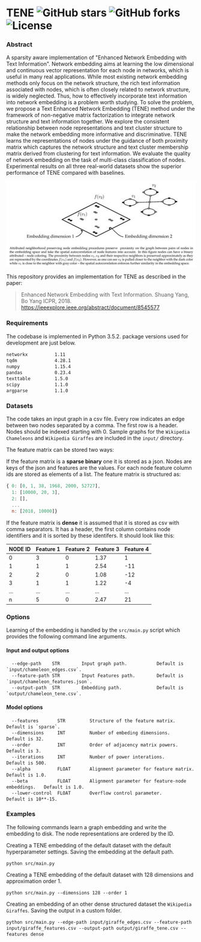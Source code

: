 TENE ![GitHub stars](https://img.shields.io/github/stars/benedekrozemberczki/TENE.svg?style=plastic) ![GitHub forks](https://img.shields.io/github/forks/benedekrozemberczki/TENE.svg?color=blue&style=plastic) ![License](https://img.shields.io/github/license/benedekrozemberczki/TENE.svg?color=blue&style=plastic)
============================================
<p align="justify">
	
### Abstract

A sparsity aware implementation of "Enhanced Network Embedding with Text Information". Network embedding aims at learning the low dimensional and continuous vector representation for each node in networks, which is useful in many real applications. While most existing network embedding methods only focus on the network structure, the rich text information associated with nodes, which is often closely related to network structure, is widely neglected. Thus, how to effectively incorporate text information into network embedding is a problem worth studying. To solve the problem, we propose a Text Enhanced Network Embedding (TENE) method under the framework of non-negative matrix factorization to integrate network structure and text information together. We explore the consistent relationship between node representations and text cluster structure to make the network embedding more informative and discriminative. TENE learns the representations of nodes under the guidance of both proximity matrix which captures the network structure and text cluster membership matrix derived from clustering for text information. We evaluate the quality of network embedding on the task of multi-class classification of nodes. Experimental results on all three real-world datasets show the superior performance of TENE compared with baselines.
</p>
<div style="text-align:center"><img src ="fscnmf.png" ,width=720/></div>

This repository provides an implementation for TENE as described in the paper:
> Enhanced Network Embedding with Text Information.
> Shuang Yang, Bo Yang 
> ICPR, 2018.
> https://ieeexplore.ieee.org/abstract/document/8545577


### Requirements

The codebase is implemented in Python 3.5.2. package versions used for development are just below.
```
networkx          1.11
tqdm              4.28.1
numpy             1.15.4
pandas            0.23.4
texttable         1.5.0
scipy             1.1.0
argparse          1.1.0
```
### Datasets

The code takes an input graph in a csv file. Every row indicates an edge between two nodes separated by a comma. The first row is a header. Nodes should be indexed starting with 0. Sample graphs for the `Wikipedia Chameleons` and `Wikipedia Giraffes` are included in the  `input/` directory. 

The feature matrix can be stored two ways:

If the feature matrix is a **sparse binary** one it is stored as a json. Nodes are keys of the json and features are the values. For each node feature column ids are stored as elements of a list. The feature matrix is structured as:

```javascript
{ 0: [0, 1, 38, 1968, 2000, 52727],
  1: [10000, 20, 3],
  2: [],
  ...
  n: [2018, 10000]}
```
If the feature matrix is **dense** it is assumed that it is stored as csv with comma separators. It has a header, the first column contains node identifiers and it is sorted by these identifers. It should look like this:

| **NODE ID**| **Feature 1** | **Feature 2** | **Feature 3** | **Feature 4** |
| --- | --- | --- | --- |--- |
| 0 | 3 |0 |1.37 |1 |
| 1 | 1 |1 |2.54 |-11 |
| 2 | 2 |0 |1.08 |-12 |
| 3 | 1 |1 |1.22 |-4 |
| ... | ... |... |... |... |
| n | 5 |0 |2.47 |21 |


### Options

Learning of the embedding is handled by the `src/main.py` script which provides the following command line arguments.

#### Input and output options

```
  --edge-path    STR        Input graph path.           Default is `input/chameleon_edges.csv`.
  --feature-path STR        Input Features path.        Default is `input/chameleon_features.json`.
  --output-path  STR        Embedding path.             Default is `output/chameleon_tene.csv`.
```

#### Model options

```
  --features       STR         Structure of the feature matrix.                   Default is `sparse`. 
  --dimensions     INT         Number of embeding dimensions.                     Default is 32.
  --order          INT         Order of adjacency matrix powers.                  Default is 3.
  --iterations     INT         Number of power interations.                       Default is 500.
  --alpha          FLOAT       Alignment parameter for feature matrix.            Default is 1.0.
  --beta           FLOAT       Alignment parameter for feature-node embeddings.   Default is 1.0.
  --lower-control  FLOAT       Overflow control parameter.                        Default is 10**-15.  
```

### Examples

The following commands learn a graph embedding and write the embedding to disk. The node representations are ordered by the ID.

Creating a TENE embedding of the default dataset with the default hyperparameter settings. Saving the embedding at the default path.

```
python src/main.py
```
Creating a TENE embedding of the default dataset with 128 dimensions and approximation order 1.

```
python src/main.py --dimensions 128 --order 1
```

Creating an embedding of an other dense structured dataset the `Wikipedia Giraffes`. Saving the output in a custom folder.

```
python src/main.py --edge-path input/giraffe_edges.csv --feature-path input/giraffe_features.csv --output-path output/giraffe_tene.csv --features dense
```
